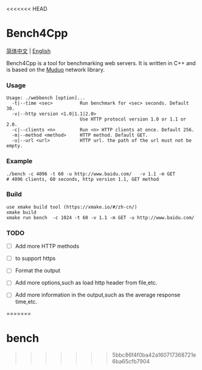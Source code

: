<<<<<<< HEAD
# Bench4Cpp
[简体中文](README_CN.md) | [English](./README.md)

Bench4Cpp is a tool for benchmarking web servers. It is written in C++ and is based on the [Muduo](https://github.com/chenshuo/muduo) network library.



### Usage
```
Usage: ./webbench [option]... 
  -t|--time <sec>          Run benchmark for <sec> seconds. Default 30.
  -v|--http version <1.0|1.1|2.0>
                           Use HTTP protocol version 1.0 or 1.1 or 2.0.
  -c|--clients <n>         Run <n> HTTP clients at once. Default 256.
  -m|--method <method>     HTTP method. Default GET.
  -u|--url <url>           HTTP url. the path of the url must not be empty.
```

### Example
```
./bench -c 4096 -t 60 -u http://www.baidu.com/   -v 1.1 -m GET 
# 4096 clients, 60 seconds, http version 1.1, GET method
```


### Build
```
use xmake build tool (https://xmake.io/#/zh-cn/)
xmake build
xmake run bench  -c 1024 -t 60 -v 1.1 -m GET -u http://www.baidu.com/
```



### TODO
- [ ] Add more HTTP methods
- [ ] to support https
- [ ] Format the output
- [ ] Add more options,such as load http header from file,etc.
- [ ] Add more information in the output,such as the average response time,etc.


=======
# bench
>>>>>>> 5bbc86f4f0ba42a160717368721e6ba65cfb7904
